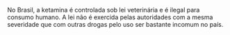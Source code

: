 No Brasil, a ketamina é controlada sob lei veterinária e é ilegal para consumo humano. A lei não é exercida pelas autoridades com a mesma severidade que com outras drogas pelo uso ser bastante incomum no país.